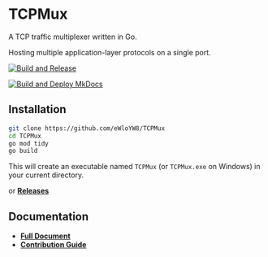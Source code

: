 # TCPMux

A TCP traffic multiplexer written in Go.

Hosting multiple application-layer protocols on a single port.

[![Build and Release](https://github.com/eWloYW8/TCPMux/actions/workflows/build.yml/badge.svg)](https://github.com/eWloYW8/TCPMux/actions/workflows/build.yml)

[![Build and Deploy MkDocs](https://github.com/eWloYW8/TCPMux/actions/workflows/build_docs.yml/badge.svg)](https://github.com/eWloYW8/TCPMux/actions/workflows/build_docs.yml)

## Installation

```bash
git clone https://github.com/eWloYW8/TCPMux
cd TCPMux
go mod tidy
go build
```

This will create an executable named `TCPMux` (or `TCPMux.exe` on Windows) in your current directory.

or **[Releases](https://github.com/eWloYW8/TCPMux/releases)**

## Documentation

- **[Full Document](https://ewloyw8.github.io/TCPMux/)**
- **[Contribution Guide](https://ewloyw8.github.io/TCPMux/contribution)**